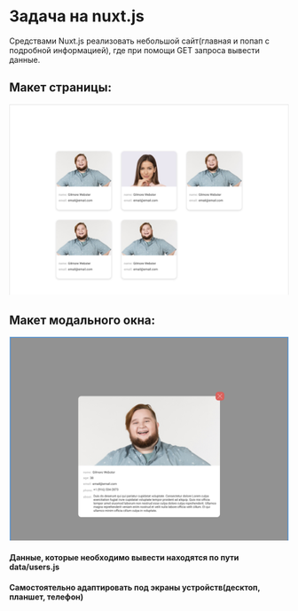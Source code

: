 # Задача на nuxt.js

Средствами Nuxt.js реализовать небольшой сайт(главная и попап с подробной информацией), где при помощи GET запроса вывести данные.

Макет страницы:
------------
![alt text](https://github.com/Ruslan131132/users-list/blob/master/task/menu.png)

Макет модального окна:
------------
![alt text](https://github.com/Ruslan131132/users-list/blob/master/task/modal.png)


#### Данные, которые необходимо вывести находятся по пути data/users.js

#### Самостоятельно адаптировать под экраны устройств(десктоп, планшет, телефон)
